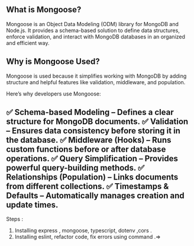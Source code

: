 <!--  Project Steps  -->

What is Mongoose?
-------------------------------------------
Mongoose is an Object Data Modeling (ODM) library for MongoDB and Node.js. It provides a schema-based solution to define data structures, enforce validation, and interact with MongoDB databases in an organized and efficient way.

Why is Mongoose Used?
-------------------------------------------
Mongoose is used because it simplifies working with MongoDB by adding structure and helpful features like validation, middleware, and population.

Here’s why developers use Mongoose:

✅ Schema-based Modeling – Defines a clear structure for MongoDB documents.
✅ Validation – Ensures data consistency before storing it in the database.
✅ Middleware (Hooks) – Runs custom functions before or after database operations.
✅ Query Simplification – Provides powerful query-building methods.
✅ Relationships (Population) – Links documents from different collections.
✅ Timestamps & Defaults – Automatically manages creation and update times.
---------------------------------------------------------------

Steps :

1.  Installing express , mongoose, typescript, dotenv ,cors .
2. Installing eslint, refactor code, fix errors using command .=>
